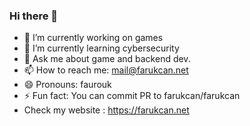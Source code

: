 ### Hi there 👋

- 🔭 I’m currently working on games
- 🌱 I’m currently learning cybersecurity
- 💬 Ask me about game and backend dev.
- 📫 How to reach me: mail@farukcan.net
- 😄 Pronouns: faurouk
- ⚡ Fun fact: You can commit PR to farukcan/farukcan
- Check my website : https://farukcan.net
